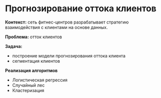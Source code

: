 # Прогнозирование оттока клиентов
**Контекст:** сеть фитнес-центров разрабатывает стратегию взаимодействия с клиентами на основе данных.

**Проблема:** отток клиентов

**Задача:**
- построение модели прогнозирования оттока клиента
- сегментация клиентов

**Реализация алгоритмов**
- Логистическая регрессия
- Случайный лес
- Кластеризация
